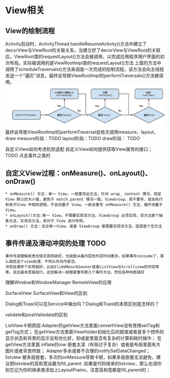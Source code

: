 # View相关

## View的绘制流程

Activity启动时，ActivityThread.handleResumeActivity()方法中建立了decorView与ViewRoot的关联关系，当建立好了decorView与ViewRoot的关联后，ViewRoot类的requestLayout()方法会被调用，以完成应用程序用户界面的初次布局。实际被调用的是ViewRootImpl类的requestLayout()方法
上面的方法中调用了scheduleTraversals()方法来调度一次完成的绘制流程，该方法会向主线程发送一个“遍历”消息，最终会导致ViewRootImpl的performTraversals()方法被调用。
![](res/view绘制.png)
最终会导致ViewRootImpl的performTraversal会依次调用measure，layout，draw
measure阶段：TODO
layout阶段：TODO
draw阶段： TODO

自定义View如何考虑机型适配
自定义View如何提供获取View属性的接口；TODO 点击事件之类的

## 自定义View过程：onMeasure()、onLayout()、onDraw()
    * onMeasure() 方法：单一 View，一般重写此方法，针对 wrap_ content 情况，规定 View 默认的大小值，避免于 match_parent 情况一致。ViewGroup，若不重写，就会执行和单子View 中相同逻辑，不会测量子 View。一般会重写 onMeasure() 方法，循环测量子 View。
    * onLayout()方法:单一 View，不需要实现该方法。ViewGroup 必须实现，该方法是个抽象方法，实现该方法，来对子 View 进行布局。
    * onDraw() 方法：无论单一View，或者 ViewGroup 都需要实现该方法，因其是个空方法

## 事件传递及滑动冲突的处理 TODO
    事件传递理解成责任链式调用就好，也就是从最内层到外层时间委派，如果事件consume了，那么就给这个view处理，不然从外向内冒泡，
    冲突处理举个实例就好，比如SlideMenu与banner或者ListView与Scrollview的冲突等等，说出基本思路就行，这些解决一般都是重写那几个事件方法，然后各种判断就好

理解Window和WindowManager
RemoteView的应用

SurfaceView
SurfaceView和View的区别

Dialog和Toast可以在Service中弹出吗？Dialog和Toast的本质区别是怎样的？

validate和postValiedate的区别

ListView卡顿原因
Adapter的getView方法里面convertView没有使用setTag和getTag方式；
在getView方法里面ViewHolder初始化后的赋值或者是多个控件的显示状态和背景的显示没有优化好，抑或是里面含有复杂的计算和耗时操作；
在getView方法里面 inflate的row 嵌套太深（布局过于复杂）或者是布局里面有大图片或者背景所致；
Adapter多余或者不合理的notifySetDataChanged；
listview 被多层嵌套，多次的onMessure导致卡顿，如果多层嵌套无法避免，建议把listview的高和宽设置为fill_parent. 如果是代码继承的listview，那么也请你别忘记为你的继承类添加上LayoutPrams，注意高和宽都是fill_parent的；